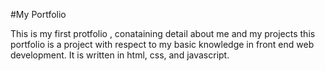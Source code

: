 #My Portfolio

This is my first protfolio , conataining detail about me and my projects
this portfolio is a project with respect to my basic knowledge in front end web development. It is written in html, css, and javascript.
